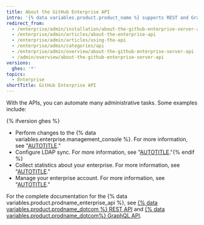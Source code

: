 ```yaml
---
title: About the GitHub Enterprise API
intro: '{% data variables.product.product_name %} supports REST and GraphQL APIs.'
redirect_from:
  - /enterprise/admin/installation/about-the-github-enterprise-server-api
  - /enterprise/admin/articles/about-the-enterprise-api
  - /enterprise/admin/articles/using-the-api
  - /enterprise/admin/categories/api
  - /enterprise/admin/overview/about-the-github-enterprise-server-api
  - /admin/overview/about-the-github-enterprise-server-api
versions:
  ghes: '*'
topics:
  - Enterprise
shortTitle: GitHub Enterprise API
---
```


With the APIs, you can automate many administrative tasks. Some examples include:

{% ifversion ghes %}
- Perform changes to the {% data variables.enterprise.management_console %}. For more information, see "[AUTOTITLE](/rest/enterprise-admin#management-console)."
- Configure LDAP sync. For more information, see "[AUTOTITLE](/rest/enterprise-admin#ldap)."{% endif %}
- Collect statistics about your enterprise. For more information, see "[AUTOTITLE](/rest/enterprise-admin#admin-stats)."
- Manage your enterprise account. For more information, see "[AUTOTITLE](/graphql/guides/managing-enterprise-accounts)."

For the complete documentation for the {% data variables.product.prodname_enterprise_api %}, see [{% data variables.product.prodname_dotcom %} REST API](/rest) and [{% data variables.product.prodname_dotcom%} GraphQL API](/graphql).
